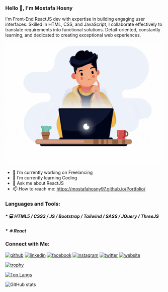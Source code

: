 ### Hello 👋, I'm Mostafa Hosny
I'm Front-End ReactJS dev with expertise in building engaging user interfaces. Skilled in HTML, CSS, and JavaScript, I collaborate effectively to translate requirements into functional solutions. Detail-oriented, constantly learning, and dedicated to creating exceptional web experiences.

![Front-End Developer | ReactJS](https://github.com/MostafaHosny97/MostafaHosny97/blob/main/3333333.gif)

- 🔭 I’m currently working on Freelancing 
- 🌱 I’m currently learning Coding 
- 💬 Ask me about ReactJS 
- 📫 How to reach me: https://mostafahosny97.github.io/Portfolio/ 

### Languages and Tools:

##### * 💻 HTML5 / CSS3 / JS / Bootstrap / Tailwind / SASS / JQuery / ThreeJS
##### * ⚛ React

### Connect with Me:

[<img src='https://cdn.jsdelivr.net/npm/simple-icons@3.0.1/icons/github.svg' alt='github' height='40'>](https://github.com/MostafaHosny97)  [<img src='https://cdn.jsdelivr.net/npm/simple-icons@3.0.1/icons/linkedin.svg' alt='linkedin' height='40'>](https://www.linkedin.com/in/https://www.linkedin.com/in/mostafa-hosny-4128b6250//)  [<img src='https://cdn.jsdelivr.net/npm/simple-icons@3.0.1/icons/facebook.svg' alt='facebook' height='40'>](https://www.facebook.com/https://www.facebook.com/Mostafa.Hosny74/)  [<img src='https://cdn.jsdelivr.net/npm/simple-icons@3.0.1/icons/instagram.svg' alt='instagram' height='40'>](https://www.instagram.com/https://www.instagram.com/mostafahosny_//)  [<img src='https://cdn.jsdelivr.net/npm/simple-icons@3.0.1/icons/twitter.svg' alt='twitter' height='40'>](https://twitter.com/https://twitter.com/MostafaHosny907)  [<img src='https://cdn.jsdelivr.net/npm/simple-icons@3.0.1/icons/icloud.svg' alt='website' height='40'>](https://mostafahosny97.github.io/Portfolio/)  

[![trophy](https://github-profile-trophy.vercel.app/?username=MostafaHosny97)](https://github.com/ryo-ma/github-profile-trophy)

[![Top Langs](https://github-readme-stats.vercel.app/api/top-langs/?username=MostafaHosny97)](https://github.com/anuraghazra/github-readme-stats)

![GitHub stats](https://github-readme-stats.vercel.app/api?username=MostafaHosny97&show_icons=true)  

